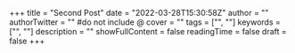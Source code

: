 +++
title = "Second Post"
date = "2022-03-28T15:30:58Z"
author = ""
authorTwitter = "" #do not include @
cover = ""
tags = ["", ""]
keywords = ["", ""]
description = ""
showFullContent = false
readingTime = false
draft = false
+++
